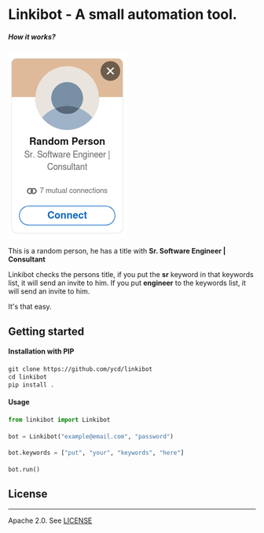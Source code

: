 # Linkibot - A small automation tool.

##### How it works?


![](assets/profile.png)

This is a random person, he has a title with **Sr. Software Engineer | Consultant**

Linkibot checks the persons title, if you put the **sr** keyword in that keywords list, it will send an invite to him. If you put **engineer** to the keywords list, it will send an invite to him. 

It's that easy. 


## Getting started 

#### Installation with PIP

```code
git clone https://github.com/ycd/linkibot
cd linkibot
pip install .
```

#### Usage

```python
from linkibot import Linkibot

bot = Linkibot("example@email.com", "password")

bot.keywords = ["put", "your", "keywords", "here"]

bot.run()
```


## License
---

Apache 2.0. See [LICENSE](https://github.com/ycd/linkibot/blob/master/LICENSE)
